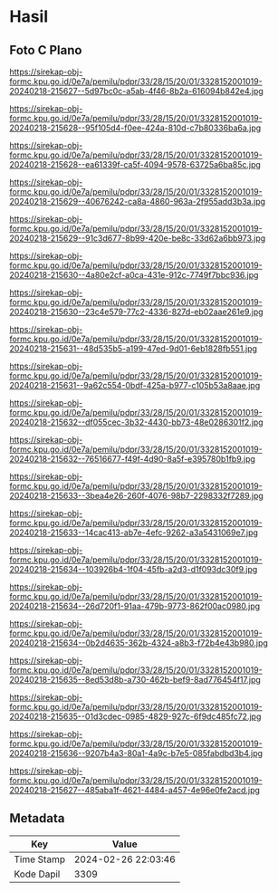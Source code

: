# Hasil

## Foto C Plano

https://sirekap-obj-formc.kpu.go.id/0e7a/pemilu/pdpr/33/28/15/20/01/3328152001019-20240218-215627--5d97bc0c-a5ab-4f46-8b2a-616094b842e4.jpg

https://sirekap-obj-formc.kpu.go.id/0e7a/pemilu/pdpr/33/28/15/20/01/3328152001019-20240218-215628--95f105d4-f0ee-424a-810d-c7b80336ba6a.jpg

https://sirekap-obj-formc.kpu.go.id/0e7a/pemilu/pdpr/33/28/15/20/01/3328152001019-20240218-215628--ea61339f-ca5f-4094-9578-63725a6ba85c.jpg

https://sirekap-obj-formc.kpu.go.id/0e7a/pemilu/pdpr/33/28/15/20/01/3328152001019-20240218-215629--40676242-ca8a-4860-963a-2f955add3b3a.jpg

https://sirekap-obj-formc.kpu.go.id/0e7a/pemilu/pdpr/33/28/15/20/01/3328152001019-20240218-215629--91c3d677-8b99-420e-be8c-33d62a6bb973.jpg

https://sirekap-obj-formc.kpu.go.id/0e7a/pemilu/pdpr/33/28/15/20/01/3328152001019-20240218-215630--4a80e2cf-a0ca-431e-912c-7749f7bbc936.jpg

https://sirekap-obj-formc.kpu.go.id/0e7a/pemilu/pdpr/33/28/15/20/01/3328152001019-20240218-215630--23c4e579-77c2-4336-827d-eb02aae261e9.jpg

https://sirekap-obj-formc.kpu.go.id/0e7a/pemilu/pdpr/33/28/15/20/01/3328152001019-20240218-215631--48d535b5-a199-47ed-9d01-6eb1828fb551.jpg

https://sirekap-obj-formc.kpu.go.id/0e7a/pemilu/pdpr/33/28/15/20/01/3328152001019-20240218-215631--9a62c554-0bdf-425a-b977-c105b53a8aae.jpg

https://sirekap-obj-formc.kpu.go.id/0e7a/pemilu/pdpr/33/28/15/20/01/3328152001019-20240218-215632--df055cec-3b32-4430-bb73-48e0286301f2.jpg

https://sirekap-obj-formc.kpu.go.id/0e7a/pemilu/pdpr/33/28/15/20/01/3328152001019-20240218-215632--76516677-f49f-4d90-8a5f-e395780b1fb9.jpg

https://sirekap-obj-formc.kpu.go.id/0e7a/pemilu/pdpr/33/28/15/20/01/3328152001019-20240218-215633--3bea4e26-260f-4076-98b7-2298332f7289.jpg

https://sirekap-obj-formc.kpu.go.id/0e7a/pemilu/pdpr/33/28/15/20/01/3328152001019-20240218-215633--14cac413-ab7e-4efc-9262-a3a5431069e7.jpg

https://sirekap-obj-formc.kpu.go.id/0e7a/pemilu/pdpr/33/28/15/20/01/3328152001019-20240218-215634--103926b4-1f04-45fb-a2d3-d1f093dc30f9.jpg

https://sirekap-obj-formc.kpu.go.id/0e7a/pemilu/pdpr/33/28/15/20/01/3328152001019-20240218-215634--26d720f1-91aa-479b-9773-862f00ac0980.jpg

https://sirekap-obj-formc.kpu.go.id/0e7a/pemilu/pdpr/33/28/15/20/01/3328152001019-20240218-215634--0b2d4635-362b-4324-a8b3-f72b4e43b980.jpg

https://sirekap-obj-formc.kpu.go.id/0e7a/pemilu/pdpr/33/28/15/20/01/3328152001019-20240218-215635--8ed53d8b-a730-462b-bef9-8ad776454f17.jpg

https://sirekap-obj-formc.kpu.go.id/0e7a/pemilu/pdpr/33/28/15/20/01/3328152001019-20240218-215635--01d3cdec-0985-4829-927c-6f9dc485fc72.jpg

https://sirekap-obj-formc.kpu.go.id/0e7a/pemilu/pdpr/33/28/15/20/01/3328152001019-20240218-215636--9207b4a3-80a1-4a9c-b7e5-085fabdbd3b4.jpg

https://sirekap-obj-formc.kpu.go.id/0e7a/pemilu/pdpr/33/28/15/20/01/3328152001019-20240218-215627--485aba1f-4621-4484-a457-4e96e0fe2acd.jpg


## Metadata

| Key        | Value               |
| ---------- | ------------------- |
| Time Stamp | 2024-02-26 22:03:46 |
| Kode Dapil | 3309                |



